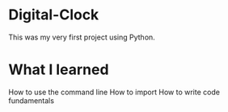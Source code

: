 # Digital-Clock
This was my very first project using Python.

# What I learned
How to use the command line
How to import 
How to write code
fundamentals
